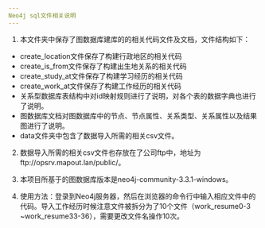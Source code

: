 ```yaml
---
Neo4j sql文件相关说明
---
```

1. 本文件夹中保存了图数据库建库的的相关代码文件及文档，文件结构如下：  
  * create_location文件保存了构建行政地区的相关代码
  * create_is_from文件保存了构建出生地关系的相关代码
  * create_study_at文件保存了构建学习经历的相关代码
  * create_work_at文件保存了构建工作经历的相关代码  
  * 关系型数据库表结构中对id映射规则进行了说明，对各个表的数据字典也进行了说明。  
  * 图数据库文档对图数据库中的节点、节点属性、关系类型、关系属性以及结果图进行了说明。  
  * data文件夹中包含了数据导入所需的相关csv文件。

2. 数据导入所需的相关csv文件也存放在了公司ftp中，地址为ftp://opsrv.mapout.lan/public/。

3. 本项目所基于的图数据库版本是neo4j-community-3.3.1-windows。

4. 使用方法：登录到Neo4j服务器，然后在浏览器的命令行中输入相应文件中的代码。导入工作经历时候注意文件被拆分为了10个文件（work_resume0-3 ~work_resume33-36），需要更改文件名操作10次。
